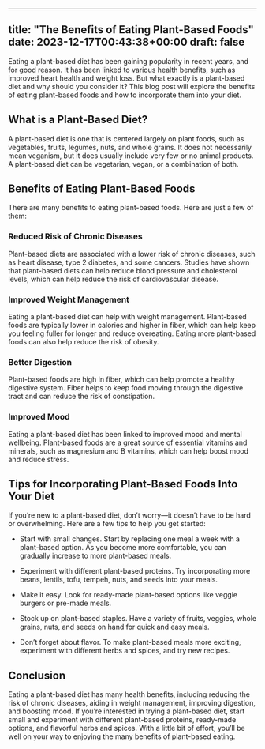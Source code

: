 
---
title: "The Benefits of Eating Plant-Based Foods"
date: 2023-12-17T00:43:38+00:00
draft: false
---

Eating a plant-based diet has been gaining popularity in recent years, and for good reason. It has been linked to various health benefits, such as improved heart health and weight loss. But what exactly is a plant-based diet and why should you consider it? This blog post will explore the benefits of eating plant-based foods and how to incorporate them into your diet.

## What is a Plant-Based Diet?

A plant-based diet is one that is centered largely on plant foods, such as vegetables, fruits, legumes, nuts, and whole grains. It does not necessarily mean veganism, but it does usually include very few or no animal products. A plant-based diet can be vegetarian, vegan, or a combination of both. 

## Benefits of Eating Plant-Based Foods

There are many benefits to eating plant-based foods. Here are just a few of them:

### Reduced Risk of Chronic Diseases

Plant-based diets are associated with a lower risk of chronic diseases, such as heart disease, type 2 diabetes, and some cancers. Studies have shown that plant-based diets can help reduce blood pressure and cholesterol levels, which can help reduce the risk of cardiovascular disease.

### Improved Weight Management

Eating a plant-based diet can help with weight management. Plant-based foods are typically lower in calories and higher in fiber, which can help keep you feeling fuller for longer and reduce overeating. Eating more plant-based foods can also help reduce the risk of obesity.

### Better Digestion

Plant-based foods are high in fiber, which can help promote a healthy digestive system. Fiber helps to keep food moving through the digestive tract and can reduce the risk of constipation. 

### Improved Mood

Eating a plant-based diet has been linked to improved mood and mental wellbeing. Plant-based foods are a great source of essential vitamins and minerals, such as magnesium and B vitamins, which can help boost mood and reduce stress.

## Tips for Incorporating Plant-Based Foods Into Your Diet

If you’re new to a plant-based diet, don’t worry—it doesn’t have to be hard or overwhelming. Here are a few tips to help you get started:

- Start with small changes. Start by replacing one meal a week with a plant-based option. As you become more comfortable, you can gradually increase to more plant-based meals.

- Experiment with different plant-based proteins. Try incorporating more beans, lentils, tofu, tempeh, nuts, and seeds into your meals. 

- Make it easy. Look for ready-made plant-based options like veggie burgers or pre-made meals. 

- Stock up on plant-based staples. Have a variety of fruits, veggies, whole grains, nuts, and seeds on hand for quick and easy meals. 

- Don’t forget about flavor. To make plant-based meals more exciting, experiment with different herbs and spices, and try new recipes.

## Conclusion

Eating a plant-based diet has many health benefits, including reducing the risk of chronic diseases, aiding in weight management, improving digestion, and boosting mood. If you’re interested in trying a plant-based diet, start small and experiment with different plant-based proteins, ready-made options, and flavorful herbs and spices. With a little bit of effort, you’ll be well on your way to enjoying the many benefits of plant-based eating.